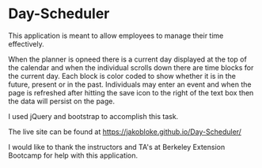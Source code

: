 # Day-Scheduler
 
This application is meant to allow employees to manage their time effectively.

When the planner is opneed there is a current day displayed at the top of the calendar and when the individual scrolls down
there are time blocks for the current day. Each block is color coded to show whether it is in the future, present or in the past.
Individuals may enter an event and when the page is refreshed after hitting the save icon to the right of the text box then the 
data will persist on the page.

I used jQuery and bootstrap to accomplish this task.

The live site can be found at https://jakobloke.github.io/Day-Scheduler/

I would like to thank the instructors and TA's at Berkeley Extension Bootcamp for help with this application.
